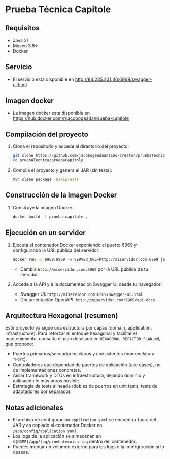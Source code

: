 # Prueba Técnica Capitole

## Requisitos
- Java 21
- Maven 3.8+
- Docker

## Servicio
- El servicio esta disponible en http://84.235.231.46:6969/swagger-ui.html

## Imagen docker

- La imagen docker esta disponible en https://hub.docker.com/r/jacobogeada/prueba-capitole

## Compilación del proyecto

1. Clona el repositorio y accede al directorio del proyecto:
   ```bash
   git clone https://github.com/jacobogeadaansino-creator/pruebaTecnica.git
   cd pruebaTecnica/pruebaCapitole
   ```

2. Compila el proyecto y genera el JAR (sin tests):
   ```bash
   mvn clean package -DskipTests
   ```

## Construcción de la imagen Docker

1. Construye la imagen Docker:
   ```bash
   docker build -t prueba-capitole .
   ```

## Ejecución en un servidor

1. Ejecuta el contenedor Docker exponiendo el puerto 6969 y configurando la URL pública del servidor:
   ```bash
   docker run -p 6969:6969 -e SERVER_URL=http://miservidor.com:6969 jacobogeada/prueba-capitole:0.0.3
   ```
   - Cambia `http://miservidor.com:6969` por la URL pública de tu servidor.

2. Accede a la API y a la documentación Swagger UI desde tu navegador:
   - Swagger UI: `http://miservidor.com:6969/swagger-ui.html`
   - Documentación OpenAPI: `http://miservidor.com:6969/api-docs`

## Arquitectura Hexagonal (resumen)
Este proyecto ya sigue una estructura por capas (domain, application, infrastructure). Para reforzar el enfoque hexagonal y facilitar el mantenimiento, consulta el plan detallado en `HEXAGONAL_REFACTOR_PLAN.md`, que propone:
- Puertos primarios/secundarios claros y consistentes (nomenclatura `*Port`).
- Controladores que dependan de puertos de aplicación (use cases), no de implementaciones concretas.
- Aislar framework y DTOs en infraestructura, dejando dominio y aplicación lo más puros posible.
- Estrategia de tests alineada (dobles de puertos en unit tests, tests de adaptadores por separado).

## Notas adicionales
- El archivo de configuración `application.yaml` se encuentra fuera del JAR y es copiado al contenedor Docker en `/app/config/application.yaml`.
- Los logs de la aplicación se almacenan en `${HOME}/app/log/pruebatecnica.log` dentro del contenedor.
- Puedes montar un volumen externo para los logs o la configuración si lo deseas.


